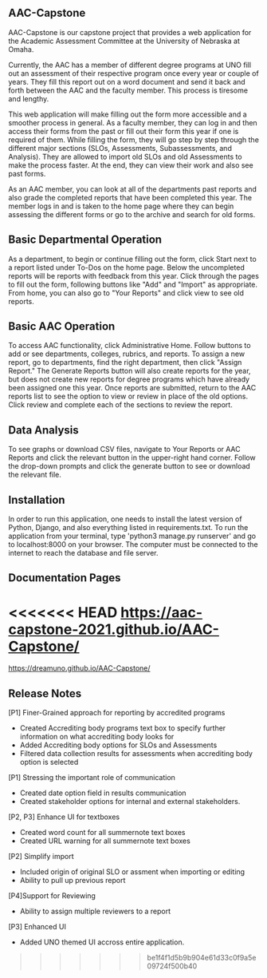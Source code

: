 ## AAC-Capstone

AAC-Capstone is our capstone project that provides a web application for the Academic Assessment Committee at the University of Nebraska at Omaha.

Currently, the AAC has a member of different degree programs at UNO fill out an assessment of their respective program once every year or couple of years.  They fill this report out on a word document and send it back and forth between the AAC and the faculty member.  This process is tiresome and lengthy.

This web application will make filling out the form more accessible and a smoother process in general.  As a faculty member, they can log in and then access their forms from the past or fill out their form this year if one is required of them.  While filling the form, they will go step by step through the different major sections (SLOs, Assessments, Subassessments, and Analysis).  They are allowed to import old SLOs and old Assessments to make the process faster.  At the end, they can view their work and also see past forms.

As an AAC member, you can look at all of the departments past reports and also grade the completed reports that have been completed this year.  The member logs in and is taken to the home page where they can begin assessing the different forms or go to the archive and search for old forms.

## Basic Departmental Operation
As a department, to begin or continue filling out the form, click Start next to a report listed under To-Dos on the home page. Below the uncompleted reports will be reports with feedback from this year. Click through the pages to fill out the form, following buttons like "Add" and "Import" as appropriate. From home, you can also go to "Your Reports" and click view to see old reports.

## Basic AAC Operation
To access AAC functionality, click Administrative Home. Follow buttons to add or see departments, colleges, rubrics, and reports. To assign a new report, go to departments, find the right department, then click "Assign Report." The Generate Reports button will also create reports for the year, but does not create new reports for degree programs which have already been assigned one this year.
Once reports are submitted, return to the AAC reports list to see the option to view or review in place of the old options. Click review and complete each of the sections to review the report.

## Data Analysis
To see graphs or download CSV files, navigate to Your Reports or AAC Reports and click the relevant button in the upper-right hand corner. Follow the drop-down prompts and click the generate button to see or download the relevant file.

## Installation

In order to run this application, one needs to install the latest version of Python, Django, and also everything listed in requirements.txt. To run the application from your terminal, type 'python3 manage.py runserver' and go to localhost:8000 on your browser. The computer must be connected to the internet to reach the database and file server.

## Documentation Pages
<<<<<<< HEAD
https://aac-capstone-2021.github.io/AAC-Capstone/
=======
 https://dreamuno.github.io/AAC-Capstone/
 
## Release Notes
[P1] Finer-Grained approach for reporting by accredited programs
* Created Accrediting body programs text box to specify further information on what accrediting body looks for
* Added Accrediting body options for SLOs and Assessments
* Filtered data collection results for assessments when accrediting body option is selected

[P1] Stressing the important role of communication
* Created date option field in results communication 
* Created stakeholder options for internal and external stakeholders. 

[P2, P3] Enhance UI for textboxes
* Created word count for all summernote text boxes
* Created URL warning for all summernote text boxes

[P2] Simplify import
* Included origin of original SLO or assment when importing or editing 
* Ability to pull up previous report

[P4]Support for Reviewing
* Ability to assign multiple reviewers to a report

[P3] Enhanced UI
* Added UNO themed UI accross entire application. 
>>>>>>> be1f4f1d5b9b904e61d33c0f9a5e09724f500b40
